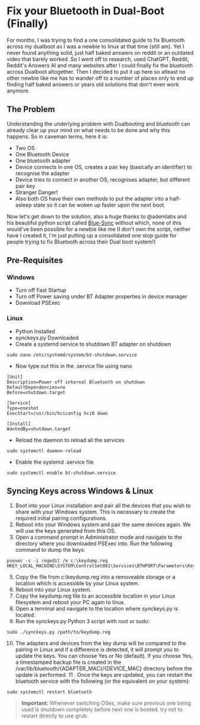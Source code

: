 # Fix your Bluetooth in Dual-Boot (Finally)
For months, I was trying to find a one consolidated guide to fix Bluetooth across my dualboot as I was a newbie to linux at that time (still am). Yet I never found anything solid, just half baked answers on reddit or an outdated video that barely worked. So I went off to research, used ChatGPT, Reddit, Reddit's Answers AI and many websites after I could finally fix the bluetooth across Dualboot altogether. Then I decided to put it up here so atleast no other newbie like me has to wander off to a number of places only to end up finding half baked answers or years old solutions that don't even work anymore.
## The Problem
Understanding the underlying problem with Dualbooting and bluetooth can already clear up your mind on what needs to be done and why this happens. So in caveman terms, here it is:
- Two OS
- One Bluetooth Device
- One bluetooth adapter
- Device connects in one OS, creates a pair key (basically an identifier) to recognise the adapter 
- Device tries to connect in another OS, recognises adapter, but different pair key
- Stranger Danger!
- Also both OS have their own methods to put the adapter into a half-asleep state so it can be woken up faster upon the next boot.

Now let's get down to the solution, also a huge thanks to @ademlabs and his beautiful python script called [Blue-Sync](https://github.com/ademlabs/synckeys) without which, none of this would've been possible for a newbie like me (I don't own the script, neither have I created it, I'm just putting up a consolidated one stop guide for people trying to fix Bluetooth across their Dual boot system!)
## Pre-Requisites 
### Windows
- Turn off Fast Startup
- Turn off Power saving under BT Adapter properties in device manager
- Download PSExec
### Linux
- Python Installed
- synckeys.py Downloaded
- Create a systemd service to shutdown BT adapter on shutdown
```
sudo nano /etc/systemd/system/bt-shutdown.service
```
- Now type out this in the .service file using nano
```
[Unit]
Description=Power off internal Bluetooth on shutdown
DefaultDependencies=no
Before=shutdown.target

[Service]
Type=oneshot
ExecStart=/usr/bin/hciconfig hci0 down

[Install]
WantedBy=shutdown.target
```
- Reload the daemon to reload all the services
```
sudo systemctl daemon-reload
```
- Enable the systemd .service file
```
sudo systemctl enable bt-shutdown.service
```
## Syncing Keys across Windows & Linux 

1. Boot into your Linux installation and pair all the devices that you wish to share with your Windows system. This is necessary to create the required initial pairing configurations.
2. Reboot into your Windows system and pair the same devices again. We will use the keys generated from this OS.
3. Open a command prompt in Administrator mode and navigate to the directory where you downloaded PSExec into. Run the following command to dump the keys:
```
psexec -s -i regedit /e c:\keydump.reg HKEY_LOCAL_MACHINE\SYSTEM\ControlSet001\Services\BTHPORT\Parameters\Keys
```
5. Copy the file from c:\keydump.reg into a removeable storage or a location which is accessible by your Linux system.
6. Reboot into your Linux system.
7. Copy the keydump.reg file to an accessible location in your Linux filesystem and reboot your PC again to linux.
8. Open a terminal and navigate to the location where synckeys.py is located.
9. Run the synckeys.py Python 3 script with root or sudo:
```
sudo ./synckeys.py /path/to/keydump.reg
```
10. The adapters and devices from the key dump will be compared to the pairing in Linux and if a difference is detected, it will prompt you to update the keys. You can choose Yes or No (default). If you choose Yes, a timestamped backup file is created in the /var/lib/bluetooth/{ADAPTER_MAC}/{DEVICE_MAC} directory before the update is performed.
11
. Once the keys are updated, you can restart the bluetooth service with the following (or the equivalent on your system):
```
sudo systemctl restart bluetooth
```
> **Important:** Whenever switching OSes, make sure previous one being used is shutdown completely before next one is booted, try not to restart directly to use grub.
